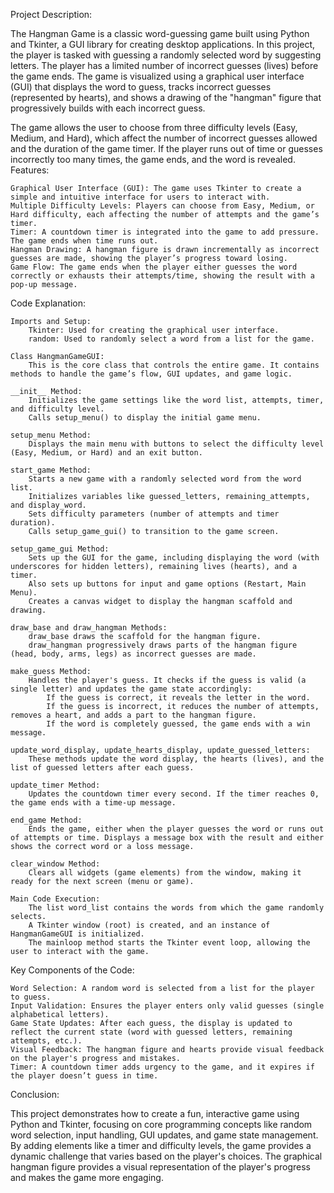 Project Description:

The Hangman Game is a classic word-guessing game built using Python and Tkinter, a GUI library for creating desktop applications. In this project, the player is tasked with guessing a randomly selected word by suggesting letters. The player has a limited number of incorrect guesses (lives) before the game ends. The game is visualized using a graphical user interface (GUI) that displays the word to guess, tracks incorrect guesses (represented by hearts), and shows a drawing of the "hangman" figure that progressively builds with each incorrect guess.

The game allows the user to choose from three difficulty levels (Easy, Medium, and Hard), which affect the number of incorrect guesses allowed and the duration of the game timer. If the player runs out of time or guesses incorrectly too many times, the game ends, and the word is revealed.
Features:

    Graphical User Interface (GUI): The game uses Tkinter to create a simple and intuitive interface for users to interact with.
    Multiple Difficulty Levels: Players can choose from Easy, Medium, or Hard difficulty, each affecting the number of attempts and the game’s timer.
    Timer: A countdown timer is integrated into the game to add pressure. The game ends when time runs out.
    Hangman Drawing: A hangman figure is drawn incrementally as incorrect guesses are made, showing the player’s progress toward losing.
    Game Flow: The game ends when the player either guesses the word correctly or exhausts their attempts/time, showing the result with a pop-up message.

Code Explanation:

    Imports and Setup:
        Tkinter: Used for creating the graphical user interface.
        random: Used to randomly select a word from a list for the game.

    Class HangmanGameGUI:
        This is the core class that controls the entire game. It contains methods to handle the game’s flow, GUI updates, and game logic.

    __init__ Method:
        Initializes the game settings like the word list, attempts, timer, and difficulty level.
        Calls setup_menu() to display the initial game menu.

    setup_menu Method:
        Displays the main menu with buttons to select the difficulty level (Easy, Medium, or Hard) and an exit button.

    start_game Method:
        Starts a new game with a randomly selected word from the word list.
        Initializes variables like guessed_letters, remaining_attempts, and display_word.
        Sets difficulty parameters (number of attempts and timer duration).
        Calls setup_game_gui() to transition to the game screen.

    setup_game_gui Method:
        Sets up the GUI for the game, including displaying the word (with underscores for hidden letters), remaining lives (hearts), and a timer.
        Also sets up buttons for input and game options (Restart, Main Menu).
        Creates a canvas widget to display the hangman scaffold and drawing.

    draw_base and draw_hangman Methods:
        draw_base draws the scaffold for the hangman figure.
        draw_hangman progressively draws parts of the hangman figure (head, body, arms, legs) as incorrect guesses are made.

    make_guess Method:
        Handles the player's guess. It checks if the guess is valid (a single letter) and updates the game state accordingly:
            If the guess is correct, it reveals the letter in the word.
            If the guess is incorrect, it reduces the number of attempts, removes a heart, and adds a part to the hangman figure.
            If the word is completely guessed, the game ends with a win message.

    update_word_display, update_hearts_display, update_guessed_letters:
        These methods update the word display, the hearts (lives), and the list of guessed letters after each guess.

    update_timer Method:
        Updates the countdown timer every second. If the timer reaches 0, the game ends with a time-up message.

    end_game Method:
        Ends the game, either when the player guesses the word or runs out of attempts or time. Displays a message box with the result and either shows the correct word or a loss message.

    clear_window Method:
        Clears all widgets (game elements) from the window, making it ready for the next screen (menu or game).

    Main Code Execution:
        The list word_list contains the words from which the game randomly selects.
        A Tkinter window (root) is created, and an instance of HangmanGameGUI is initialized.
        The mainloop method starts the Tkinter event loop, allowing the user to interact with the game.

Key Components of the Code:

    Word Selection: A random word is selected from a list for the player to guess.
    Input Validation: Ensures the player enters only valid guesses (single alphabetical letters).
    Game State Updates: After each guess, the display is updated to reflect the current state (word with guessed letters, remaining attempts, etc.).
    Visual Feedback: The hangman figure and hearts provide visual feedback on the player's progress and mistakes.
    Timer: A countdown timer adds urgency to the game, and it expires if the player doesn’t guess in time.

Conclusion:

This project demonstrates how to create a fun, interactive game using Python and Tkinter, focusing on core programming concepts like random word selection, input handling, GUI updates, and game state management. By adding elements like a timer and difficulty levels, the game provides a dynamic challenge that varies based on the player's choices. The graphical hangman figure provides a visual representation of the player's progress and makes the game more engaging.
